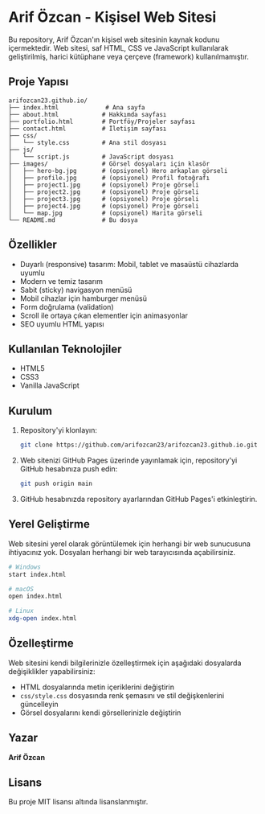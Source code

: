 # Arif Özcan - Kişisel Web Sitesi

Bu repository, Arif Özcan'ın kişisel web sitesinin kaynak kodunu içermektedir. Web sitesi, saf HTML, CSS ve JavaScript kullanılarak geliştirilmiş, harici kütüphane veya çerçeve (framework) kullanılmamıştır.

## Proje Yapısı

```
arifozcan23.github.io/
├── index.html             # Ana sayfa
├── about.html            # Hakkımda sayfası
├── portfolio.html        # Portföy/Projeler sayfası
├── contact.html          # İletişim sayfası
├── css/
│   └── style.css         # Ana stil dosyası
├── js/
│   └── script.js         # JavaScript dosyası
├── images/               # Görsel dosyaları için klasör
│   ├── hero-bg.jpg       # (opsiyonel) Hero arkaplan görseli
│   ├── profile.jpg       # (opsiyonel) Profil fotoğrafı
│   ├── project1.jpg      # (opsiyonel) Proje görseli
│   ├── project2.jpg      # (opsiyonel) Proje görseli
│   ├── project3.jpg      # (opsiyonel) Proje görseli
│   ├── project4.jpg      # (opsiyonel) Proje görseli
│   └── map.jpg           # (opsiyonel) Harita görseli
└── README.md             # Bu dosya
```

## Özellikler

- Duyarlı (responsive) tasarım: Mobil, tablet ve masaüstü cihazlarda uyumlu
- Modern ve temiz tasarım
- Sabit (sticky) navigasyon menüsü
- Mobil cihazlar için hamburger menüsü
- Form doğrulama (validation)
- Scroll ile ortaya çıkan elementler için animasyonlar
- SEO uyumlu HTML yapısı

## Kullanılan Teknolojiler

- HTML5
- CSS3
- Vanilla JavaScript

## Kurulum

1. Repository'yi klonlayın:
   ```bash
   git clone https://github.com/arifozcan23/arifozcan23.github.io.git
   ```

2. Web sitenizi GitHub Pages üzerinde yayınlamak için, repository'yi GitHub hesabınıza push edin:
   ```bash
   git push origin main
   ```

3. GitHub hesabınızda repository ayarlarından GitHub Pages'i etkinleştirin.

## Yerel Geliştirme

Web sitesini yerel olarak görüntülemek için herhangi bir web sunucusuna ihtiyacınız yok. Dosyaları herhangi bir web tarayıcısında açabilirsiniz.

```bash
# Windows
start index.html

# macOS
open index.html

# Linux
xdg-open index.html
```

## Özelleştirme

Web sitesini kendi bilgilerinizle özelleştirmek için aşağıdaki dosyalarda değişiklikler yapabilirsiniz:

- HTML dosyalarında metin içeriklerini değiştirin
- `css/style.css` dosyasında renk şemasını ve stil değişkenlerini güncelleyin
- Görsel dosyalarını kendi görsellerinizle değiştirin

## Yazar

**Arif Özcan**

## Lisans

Bu proje MIT lisansı altında lisanslanmıştır.

